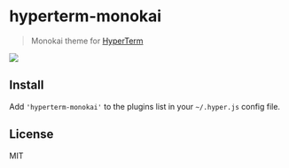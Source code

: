 # hyperterm-monokai

> Monokai theme for [HyperTerm](https://hyper.is/)

![](screenshot.png)

## Install

Add `'hyperterm-monokai'` to the plugins list in your `~/.hyper.js` config file.

## License

MIT

